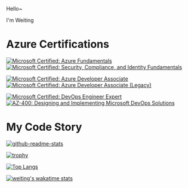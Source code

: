 Hello~

I'm Weiting

# Azure Certifications

[![Microsoft Certified: Azure Fundamentals](https://images.credly.com/size/100x100/images/be8fcaeb-c769-4858-b567-ffaaa73ce8cf/image.png)](https://www.credly.com/badges/659b0f25-20f7-476b-8b10-d165f7dcf1ed/public_url)
[![Microsoft Certified: Security, Compliance, and Identity Fundamentals](https://images.credly.com/size/100x100/images/fc1352af-87fa-4947-ba54-398a0e63322e/security-compliance-and-identity-fundamentals-600x600.png)](https://www.credly.com/badges/4275e3e4-0939-47fd-9a71-538f86888bc1/public_url)

[![Microsoft Certified: Azure Developer Associate](https://images.credly.com/size/100x100/images/63316b60-f62d-4e51-aacc-c23cb850089c/azure-developer-associate-600x600.png)](https://www.credly.com/badges/8ec781a2-50ed-4e71-8d6b-e8d9c660d184/public_url)
[![Microsoft Certified: Azure Developer Associate (Legacy)](https://images.credly.com/size/100x100/images/92e0618b-8002-4868-9e88-794a33aeb3b5/azure-developer-associate-600x600.png)](https://www.credly.com/badges/fb120788-541f-452c-a2fc-aa06162795a8/public_url)

[![Microsoft Certified: DevOps Engineer Expert](https://images.credly.com/size/100x100/images/c3ab66f8-5d59-4afa-a6c2-0ba30a1989ca/CERT-Expert-DevOps-Engineer-600x600.png)](https://www.credly.com/badges/446e3342-c0c2-4d19-ab47-96b35ce720ef/public_url)
[![AZ-400: Designing and Implementing Microsoft DevOps Solutions](https://images.credly.com/size/100x100/images/107e2eb6-f394-40eb-83d2-d8c9b7d34555/exam-az400-600x600.png)](https://www.credly.com/badges/f0df817b-76ee-4afc-ad3c-ca2a84887cd0/public_url)


# My Code Story

[![github-readme-stats](https://github-readme-stats.vercel.app/api?username=weiting-tw&show_icons=true&hide=stars)](https://github.com/anuraghazra/github-readme-stats)

[![trophy](https://github-profile-trophy.vercel.app/?username=weiting-tw)](https://github.com/ryo-ma/github-profile-trophy)

[![Top Langs](https://github-readme-stats.vercel.app/api/top-langs/?username=weiting-tw&layout=compact&langs_count=6)](https://github.com/anuraghazra/github-readme-stats)

[![weiting's wakatime stats](https://github-readme-stats.vercel.app/api/wakatime?username=weiting)](https://github.com/anuraghazra/github-readme-stats)

